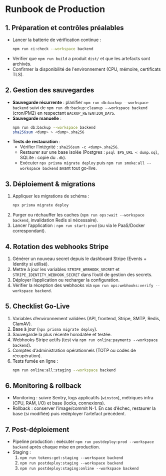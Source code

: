 # Runbook de Production

## 1. Préparation et contrôles préalables

- Lancer la batterie de vérification continue :
  ```bash
  npm run ci:check --workspace backend
  ```
- Vérifier que `npm run build` a produit `dist/` et que les artefacts sont archivés.
- Confirmer la disponibilité de l'environnement (CPU, mémoire, certificats TLS).

## 2. Gestion des sauvegardes

- **Sauvegarde récurrente** : planifier `npm run db:backup --workspace backend` suivi de `npm run db:backup:cleanup --workspace backend` (cron/PM2) en respectant `BACKUP_RETENTION_DAYS`.
- **Sauvegarde manuelle** :
  ```bash
  npm run db:backup --workspace backend
  sha256sum <dump> > <dump>.sha256
  ```
- **Tests de restauration** :
  - Vérifier l’intégrité : `sha256sum -c <dump>.sha256`.
  - Restaurer sur une base isolée (Postgres : `psql $PG_URL < dump.sql`, SQLite : copie du `.db`).
  - Exécuter `npx prisma migrate deploy` puis `npm run smoke:all --workspace backend` avant tout go-live.

## 3. Déploiement & migrations

1. Appliquer les migrations de schéma :
   ```bash
   npx prisma migrate deploy
   ```
2. Purger ou réchauffer les caches (`npm run ops:wait --workspace backend`, invalidation Redis si nécessaire).
3. Lancer l’application : `npm run start:prod` (ou via le PaaS/Docker correspondant).

## 4. Rotation des webhooks Stripe

1. Générer un nouveau secret depuis le dashboard Stripe (Events + Identity si utilisé).
2. Mettre à jour les variables `STRIPE_WEBHOOK_SECRET` et `STRIPE_IDENTITY_WEBHOOK_SECRET` dans l’outil de gestion des secrets.
3. Déployer l’application ou recharger la configuration.
4. Vérifier la réception des webhooks via `npm run ops:webhooks:verify --workspace backend`.

## 5. Checklist Go-Live

1. Variables d’environnement validées (API, frontend, Stripe, SMTP, Redis, ClamAV).
2. Base à jour (`npx prisma migrate deploy`).
3. Sauvegarde la plus récente horodatée et testée.
4. Webhooks Stripe actifs (test via `npm run online:payments --workspace backend`).
5. Comptes d’administration opérationnels (TOTP ou codes de récupération).
6. Tests fumée en ligne :
   ```bash
   npm run online:all:staging --workspace backend
   ```

## 6. Monitoring & rollback

- Monitoring : suivre Sentry, logs applicatifs (`winston`), métriques infra (CPU, RAM, I/O) et base (locks, connexions).
- Rollback : conserver l’image/commit N-1. En cas d’échec, restaurer la base (si modifiée) puis redéployer l’artefact précédent.

## 7. Post-déploiement

- Pipeline production : exécuter `npm run postdeploy:prod --workspace backend` après chaque mise en production.
- Staging :
  1. `npm run tokens:get:staging --workspace backend`
  2. `npm run postdeploy:staging --workspace backend`
  3. `npm run postdeploy:staging:online --workspace backend`
